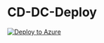 # CD-DC-Deploy

[![Deploy to Azure](https://aka.ms/deploytoazurebutton)](https://portal.azure.com/#create/Microsoft.Template/uri/https:%3A%2F%2Fraw.githubusercontent.com%2FCT-Cloud-Design%2FCD-DC-Deploy%2Fmain%2Fmain.json)
